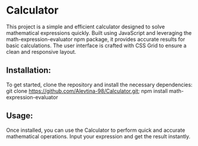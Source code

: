 # Calculator

This project is a simple and efficient calculator designed to solve mathematical expressions quickly. Built using JavaScript and leveraging the math-expression-evaluator npm package, it provides accurate results for basic calculations. The user interface is crafted with CSS Grid to ensure a clean and responsive layout.

## Installation:

To get started, clone the repository and install the necessary dependencies:
git clone https://github.com/Alevtina-98/Calculator.git;
npm install math-expression-evaluator

## Usage:

Once installed, you can use the Calculator to perform quick and accurate mathematical operations. Input your expression and get the result instantly.
